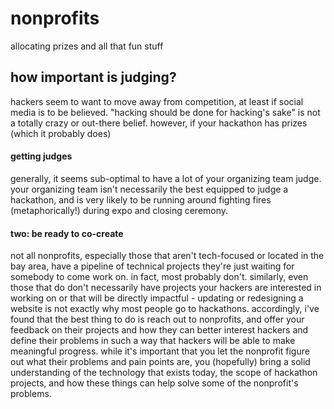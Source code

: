 # nonprofits
allocating prizes and all that fun stuff

## how important is judging?
hackers seem to want to move away from competition, at least if social media is to be believed. "hacking should be done for hacking's sake" is not a totally crazy or out-there belief. however, if your hackathon has prizes (which it probably does)

#### getting judges

generally, it seems sub-optimal to have a lot of your organizing team judge. your organizing team isn't necessarily the best equipped to judge a hackathon, and is very likely to be running around fighting fires (metaphorically!) during expo and closing ceremony. 

#### two: be ready to co-create

not all nonprofits, especially those that aren't tech-focused or located in the bay area, have a pipeline of technical projects they're just waiting for somebody to come work on. in fact, most probably don't. similarly, even those that do don't necessarily have projects your hackers are interested in working on or that will be directly impactful - updating or redesigning a website is not exactly why most people go to hackathons. accordingly, i've found that the best thing to do is reach out to nonprofits, and offer your feedback on their projects and how they can better interest hackers and define their problems in such a way that hackers will be able to make meaningful progress. while it's important that you let the nonprofit figure out what their problems and pain points are, you (hopefully) bring a solid understanding of the technology that exists today, the scope of hackathon projects, and how these things can help solve some of the nonprofit's problems.

